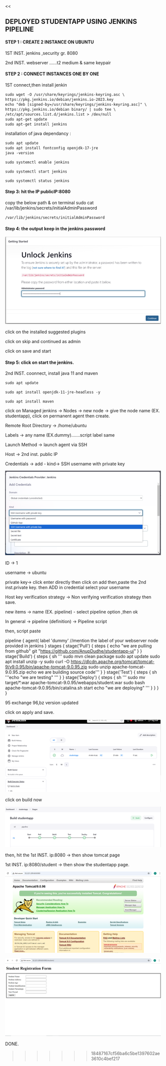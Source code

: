 <<
## DEPLOYED STUDENTAPP USING JENKINS PIPELINE



#### STEP 1 : CREATE 2 INSTANCE ON UBUNTU

1ST INST. jenkins ,security gr. 8080

2nd INST. webserver ......t2 medium & same keypair

#### STEP 2 : CONNECT INSTANCES ONE BY ONE

1ST connect,then install jenkin
    
  ```
  sudo wget -O /usr/share/keyrings/jenkins-keyring.asc \
  https://pkg.jenkins.io/debian/jenkins.io-2023.key
  echo "deb [signed-by=/usr/share/keyrings/jenkins-keyring.asc]" \
  https://pkg.jenkins.io/debian binary/ | sudo tee \
  /etc/apt/sources.list.d/jenkins.list > /dev/null
  sudo apt-get update
  sudo apt-get install jenkins
  ```

 installation of java dependancy :

  ```
  sudo apt update
  sudo apt install fontconfig openjdk-17-jre
  java -version
  ```
  ```
  sudo systemctl enable jenkins 
   ```

  ```
  sudo systemctl start jenkins
  ```

  ```
  sudo systemctl status jenkins
  ```

#### Step 3: hit the IP   publicIP:8080

copy the below path & on terminal sudo cat /var/lib/jenkins/secrets/initialAdminPassword

```
/var/lib/jenkins/secrets/initialAdminPassword
```

#### Step 4:  the output keep in the jenkins password 

![alt text](<Screenshot (351).png>)

click on the installed suggested plugins 

click on skip and continued as admin 

click on save and start 

#### Step 5:  click on start the jenkins.

2nd INST. coonnect, install java 11 and maven

```
sudo apt update
```


```
sudo apt install openjdk-11-jre-headless -y
```
```
sudo apt install maven
```


click on Managed jenkins -> Nodes -> new node -> give the node name (EX. studentapp), click on permanent agent then create.

Remote Root Directory -> /home/ubuntu 

Labels -> any name (EX.dummy).......script label same 

Launch Method -> launch agent via SSH

Host -> 2nd inst. public IP

Credentials -> add - kind-> SSH username with private key 

![alt text](<Screenshot (352).png>)

ID -> 1 

username -> ubuntu

private key-> click enter directly then click on add then,paste the 2nd inst.private key. then ADD in credential select your username

Host key verification strategy -> Non verifying verification strategy
then save.



new items -> name (EX. pipeline) - select pipeline option ,then ok

In general -> pipeline (definition) -> Pipeline script

then, script paste

pipeline {
      agent{
        label 'dummy'    //mention the label of your webserver node provided in jenkins
    }
    stages {
          stage('Pull') {
            steps {
                 echo "we are pulling from github"
                 git "https://github.com/AnupDudhe/studentapp-ui"
            }
        }
        stage('Build') {
            steps {
                sh '''
                sudo mvn clean package 
                sudo apt update 
                sudo apt install unzip -y
                sudo curl -O https://dlcdn.apache.org/tomcat/tomcat-9/v9.0.95/bin/apache-tomcat-9.0.95.zip
                sudo unzip apache-tomcat-9.0.95.zip 
                echo we are building source code'''
            }
        }
        stage('Test') {
            steps {
                sh '''echo "we are testing"
                '''
            }
        }
        stage('Deploy') {
            steps {
                sh '''
                 sudo mv target/*.war  apache-tomcat-9.0.95/webapps/student.war
                 sudo bash apache-tomcat-9.0.95/bin/catalina.sh start
                 echo "we are deploying"
                '''
            }
        }
    }
}

95 exchange 96,bz version updated

click on apply and save.

![alt text](<Screenshot (356)-2.png>)

click on build now

![alt text](<Screenshot (355)-1.png>)

then, hit  the  1st INST. ip:8080 -> then show tomcat page

1st INST. ip:8080/student -> then show the studentapp page.

![alt text](<Screenshot (353)-3.png>)

![alt text](<Screenshot (354)-1.png>)

DONE.

>>>>>>> 18487167cf56ba6c5be1397602ae3610c4bef217
